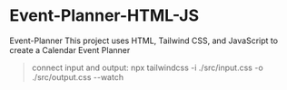 # Event-Planner-HTML-JS
Event-Planner This project uses HTML, Tailwind CSS, and JavaScript to create a Calendar Event Planner 

> connect input and output: npx tailwindcss -i ./src/input.css -o ./src/output.css --watch